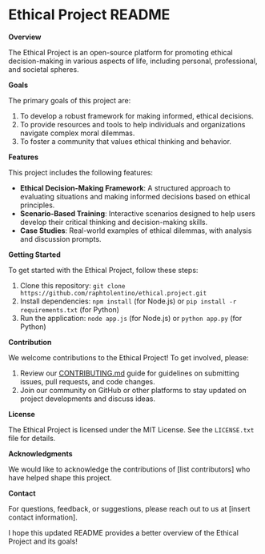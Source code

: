 # Ethical Project README

**Overview**

The Ethical Project is an open-source platform for promoting ethical decision-making in various aspects of life, including personal, professional, and societal spheres.

**Goals**

The primary goals of this project are:
1. To develop a robust framework for making informed, ethical decisions.
2. To provide resources and tools to help individuals and organizations navigate complex moral dilemmas.
3. To foster a community that values ethical thinking and behavior.

**Features**

This project includes the following features:

* **Ethical Decision-Making Framework**: A structured approach to evaluating situations and making informed decisions based on ethical principles.
* **Scenario-Based Training**: Interactive scenarios designed to help users develop their critical thinking and decision-making skills.
* **Case Studies**: Real-world examples of ethical dilemmas, with analysis and discussion prompts.

**Getting Started**

To get started with the Ethical Project, follow these steps:

1. Clone this repository: `git clone https://github.com/raphtolentino/ethical.project.git`
2. Install dependencies: `npm install` (for Node.js) or `pip install -r requirements.txt` (for Python)
3. Run the application: `node app.js` (for Node.js) or `python app.py` (for Python)

**Contribution**

We welcome contributions to the Ethical Project! To get involved, please:

1. Review our [CONTRIBUTING.md](CONTRIBUTING.md) guide for guidelines on submitting issues, pull requests, and code changes.
2. Join our community on GitHub or other platforms to stay updated on project developments and discuss ideas.

**License**

The Ethical Project is licensed under the MIT License. See the `LICENSE.txt` file for details.

**Acknowledgments**

We would like to acknowledge the contributions of [list contributors] who have helped shape this project.

**Contact**

For questions, feedback, or suggestions, please reach out to us at [insert contact information].

I hope this updated README provides a better overview of the Ethical Project and its goals!
